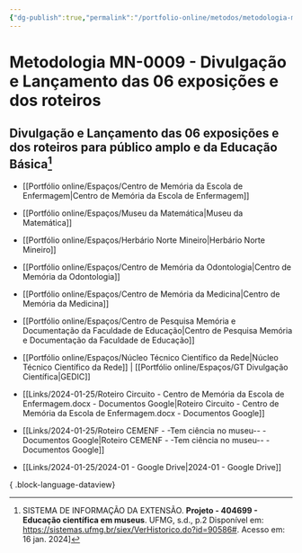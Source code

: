 ```yaml
---
{"dg-publish":true,"permalink":"/portfolio-online/metodos/metodologia-mn-0009-divulgacao-e-lancamento-das-06-exposicoes-e-dos-roteiros/","tags":["💼/🎯/🛠️"],"created":"2024-02-05T11:59:49.002-03:00","updated":"2024-02-10T15:28:43.002-03:00"}
---
```



# Metodologia MN-0009 - Divulgação e Lançamento das 06 exposições e dos roteiros

## Divulgação e Lançamento das 06 exposições e dos roteiros para público amplo e da Educação Básica[^1]  
[^1]:SISTEMA DE INFORMAÇÃO DA EXTENSÃO. **Projeto - 404699 - Educação científica em museus**. UFMG, s.d., p.2 Disponível em: <https://sistemas.ufmg.br/siex/VerHistorico.do?id=90586#>. Acesso em: 16 jan. 2024]

- [[Portfólio online/Espaços/Centro de Memória da Escola de Enfermagem\|Centro de Memória da Escola de Enfermagem]]
- [[Portfólio online/Espaços/Museu da Matemática\|Museu da Matemática]]
- [[Portfólio online/Espaços/Herbário Norte Mineiro\|Herbário Norte Mineiro]]
- [[Portfólio online/Espaços/Centro de Memória da Odontologia\|Centro de Memória da Odontologia]]
- [[Portfólio online/Espaços/Centro de Memória da Medicina\|Centro de Memória da Medicina]]
- [[Portfólio online/Espaços/Centro de Pesquisa Memória e Documentação da Faculdade de Educação\|Centro de Pesquisa Memória e Documentação da Faculdade de Educação]]
- [[Portfólio online/Espaços/Núcleo Técnico Científico da Rede\|Núcleo Técnico Científico da Rede]] | [[Portfólio online/Espaços/GT Divulgação Científica\|GEDIC]]

- [[Links/2024-01-25/Roteiro Circuito - Centro de Memória da Escola de Enfermagem.docx - Documentos Google\|Roteiro Circuito - Centro de Memória da Escola de Enfermagem.docx - Documentos Google]]
- [[Links/2024-01-25/Roteiro CEMENF - -Tem ciência no museu-- - Documentos Google\|Roteiro CEMENF - -Tem ciência no museu-- - Documentos Google]]
- [[Links/2024-01-25/2024-01 - Google Drive\|2024-01 - Google Drive]]

{ .block-language-dataview}